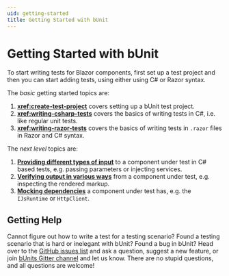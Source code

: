 ```yaml
---
uid: getting-started
title: Getting Started with bUnit
---
```


# Getting Started with bUnit

To start writing tests for Blazor components, first set up a test project and then you can start adding tests, using either using C# or Razor syntax.

The *basic* getting started topics are:

1. **<xref:create-test-project>** covers setting up a bUnit test project.
2. **<xref:writing-csharp-tests>** covers the basics of writing tests in C#, i.e. like regular unit tests.
3. **<xref:writing-razor-tests>** covers the basics of writing tests in `.razor` files in Razor and C# syntax.  

The *next level* topics are:

1. **[Providing different types of input](xref:providing-input)** to a component under test in C# based tests, e.g. passing parameters or injecting services.
2. **[Verifying output in various ways](xref:verification)** from a component under test, e.g. inspecting the rendered markup.
3. **[Mocking dependencies](xref:test-doubles)** a component under test has, e.g. the `IJsRuntime` or `HttpClient`.

## Getting Help

Cannot figure out how to write a test for a testing scenario? Found a testing scenario that is hard or inelegant with bUnit? Found a bug in bUnit? Head over to the [GitHub issues list](https://github.com/egil/bunit/issues) and ask a question, suggest a new feature, or join [bUnits Gitter channel](https://gitter.im/egil/bunit) and let us know. There are no stupid questions, and all questions are welcome!

